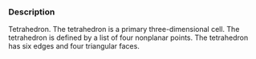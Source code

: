 ### Description
Tetrahedron. The tetrahedron is a primary three-dimensional cell. The tetrahedron is defined by a list of four nonplanar points. The tetrahedron has six edges and four triangular faces.
